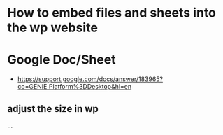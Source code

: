 # How to embed files and sheets into the wp website

# Google Doc/Sheet
- https://support.google.com/docs/answer/183965?co=GENIE.Platform%3DDesktop&hl=en

## adjust the size in wp
…
